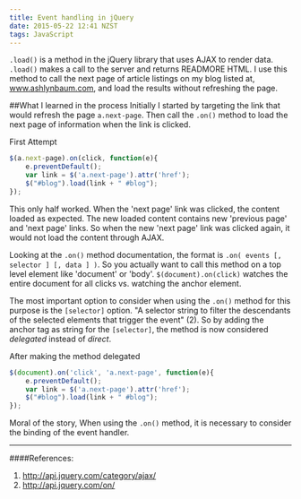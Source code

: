 ```yaml
---
title: Event handling in jQuery
date: 2015-05-22 12:41 NZST
tags: JavaScript
---
```



`.load()` is a method in the jQuery library that uses AJAX to render data. `.load()` makes a call to the server and returns READMORE HTML. I use this method to call the next page of article listings on my blog listed at, www.ashlynbaum.com, and load the results without refreshing the page.

##What I learned in the process
Initially I started by targeting the link that would refresh the page `a.next-page`. Then call the `.on()` method to load the next page of information when the link is clicked.

First Attempt

``` javascript
$(a.next-page).on(click, function(e){
    e.preventDefault();
    var link = $('a.next-page').attr('href');
    $("#blog").load(link + " #blog");
}); 
```

This only half worked. When the 'next page' link was clicked, the content loaded as expected. The new loaded content contains new 'previous page' and 'next page' links. So when the new 'next page' link was clicked again, it would not load the content through AJAX. 

Looking at the `.on()` method documentation, the format is `.on( events [, selector ] [, data ] )`. So you actually want to call this method on a top level element like 'document' or 'body'. `$(document).on(click)` watches the entire document for all clicks vs. watching the anchor element. 

The most important option to consider when using the `.on()` method for this purpose is the `[selector]` option. "A selector string to filter the descendants of the selected elements that trigger the event" (2). So by adding the anchor tag as string for the `[selector]`, the method is now considered *delegated*  instead of *direct*. 

After making the method delegated

``` javascript
$(document).on('click', 'a.next-page', function(e){
    e.preventDefault();
    var link = $('a.next-page').attr('href');
    $("#blog").load(link + " #blog");
});
```

Moral of the story, When using the `.on()` method, it is necessary to consider the binding of the event handler.

***
####References:

1. http://api.jquery.com/category/ajax/
1. http://api.jquery.com/on/
